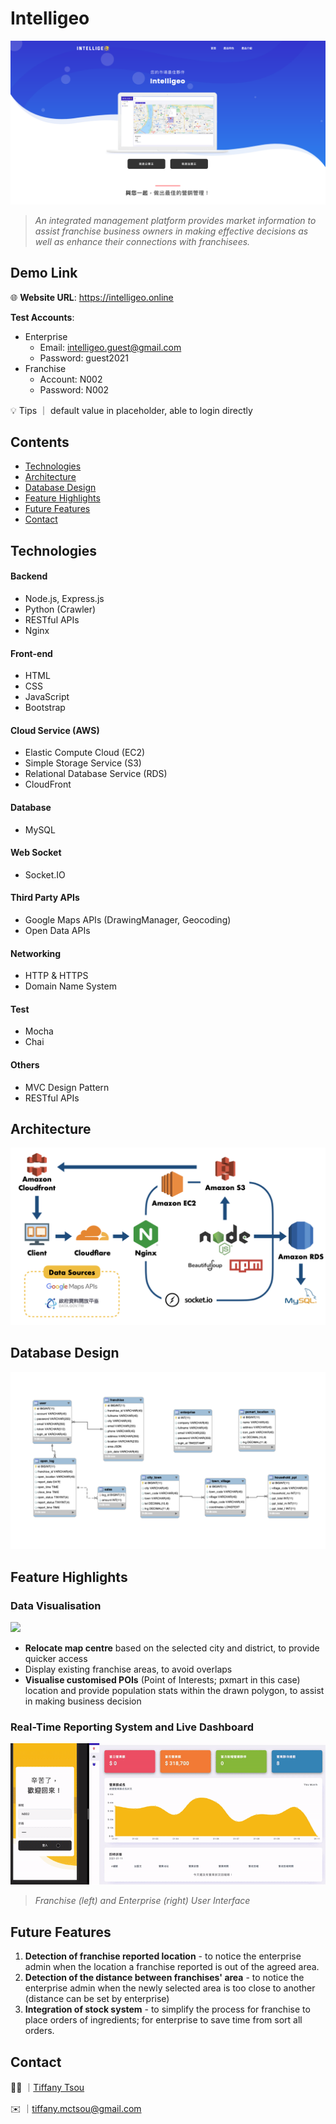 # Intelligeo

![](https://github.com/Tiffanymctsou/Project_Assets/blob/master/Intelligeo/intelligeo_home.png)

> _An integrated management platform provides market information to assist franchise business owners in making effective decisions as well as enhance their connections with franchisees._

## Demo Link

🌐 **Website URL**: https://intelligeo.online

**Test Accounts**:

-   Enterprise
    -   Email: intelligeo.guest@gmail.com
    -   Password: guest2021
-   Franchise
    -   Account: N002
    -   Password: N002

💡 Tips ｜ default value in placeholder, able to login directly

## Contents

-   [Technologies](#technologies)
-   [Architecture](#architecture)
-   [Database Design](#database-design)
-   [Feature Highlights](#features)
-   [Future Features](#future-features)
-   [Contact](#contact)

## Technologies

#### Backend

-   Node.js, Express.js
-   Python (Crawler)
-   RESTful APIs
-   Nginx

#### Front-end

-   HTML
-   CSS
-   JavaScript
-   Bootstrap

#### Cloud Service (AWS)

-   Elastic Compute Cloud (EC2)
-   Simple Storage Service (S3)
-   Relational Database Service (RDS)
-   CloudFront

#### Database

-   MySQL

#### Web Socket

-   Socket.IO

#### Third Party APIs

-   Google Maps APIs (DrawingManager, Geocoding)
-   Open Data APIs

#### Networking

-   HTTP & HTTPS
-   Domain Name System

#### Test

-   Mocha
-   Chai

#### Others

-   MVC Design Pattern
-   RESTful APIs

## Architecture

![](https://github.com/Tiffanymctsou/Project_Assets/blob/master/Intelligeo/architecture.png)

## Database Design

![](https://github.com/Tiffanymctsou/Project_Assets/blob/master/Intelligeo/db_schema.png)

## Feature Highlights

### Data Visualisation

![](https://github.com/Tiffanymctsou/Project_Assets/blob/master/Intelligeo/data_visualisation.gif)

-   **Relocate map centre** based on the selected city and district, to provide quicker access
-   Display existing franchise areas, to avoid overlaps
-   **Visualise customised POIs** (Point of Interests; pxmart in this case) location and provide population stats within the drawn polygon, to assist in making business decision

### Real-Time Reporting System and Live Dashboard

![](https://github.com/Tiffanymctsou/Project_Assets/blob/master/Intelligeo/live_dashboard.gif)

> _Franchise (left) and Enterprise (right) User Interface_

## Future Features

1. **Detection of franchise reported location** - to notice the enterprise admin when the location a franchise reported is out of the agreed area.
2. **Detection of the distance between franchises' area** - to notice the enterprise admin when the newly selected area is too close to another (distance can be set by enterprise)
3. **Integration of stock system** - to simplify the process for franchise to place orders of ingredients; for enterprise to save time from sort all orders.

## Contact

👩‍💻 ｜[Tiffany Tsou](https://github.com/Tiffanymctsou 'Tiffany Tsou')

✉️ ｜tiffany.mctsou@gmail.com
